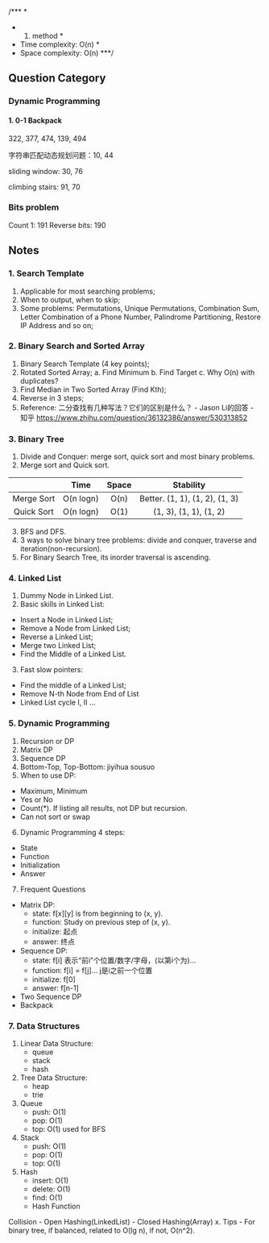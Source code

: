 /***                                                *
 * 1. method                                        *                              
 * Time complexity: O(n)                            *
 * Space complexity: O(n)                         ***/

## Question Category

### Dynamic Programming
#### 1. 0-1 Backpack
322, 377, 474, 139, 494


字符串匹配动态规划问题：10, 44

sliding window: 30, 76

climbing stairs: 91, 70

### Bits problem
Count 1: 191
Reverse bits: 190

## Notes

### 1. Search Template
1. Applicable for most searching problems;
2. When to output, when to skip;
3. Some problems: Permutations, Unique Permutations, Combination Sum, Letter Combination of a Phone Number, Palindrome Partitioning, Restore IP Address and so on;

### 2. Binary Search and Sorted Array
1. Binary Search Template (4 key points);
2. Rotated Sorted Array;
a. Find Minimum
b. Find Target
c. Why O(n) with duplicates?
3. Find Median in Two Sorted Array (Find Kth);
4. Reverse in 3 steps;
5. Reference: 二分查找有几种写法？它们的区别是什么？ - Jason Li的回答 - 知乎
https://www.zhihu.com/question/36132386/answer/530313852


### 3. Binary Tree
1. Divide and Conquer: merge sort, quick sort and most binary problems.
2. Merge sort and Quick sort.

||Time|Space|Stability|
|:-:|:-:|:-:|:-:|
|Merge Sort|O(n logn)|O(n)|Better. (1, 1), (1, 2), (1, 3)|
|Quick Sort|O(n logn)|O(1)|(1, 3), (1, 1), (1, 2)|
3. BFS and DFS.
4. 3 ways to solve binary tree problems: divide and conquer, traverse and iteration(non-recursion).
5. For Binary Search Tree, its inorder traversal is ascending.

### 4. Linked List
1. Dummy Node in Linked List.
2. Basic skills in Linked List:
- Insert a Node in Linked List;
- Remove a Node from Linked List;
- Reverse a Linked List;
- Merge two Linked List;
- Find the Middle of a Linked List.
3. Fast slow pointers:
- Find the middle of a Linked List;
- Remove N-th Node from End of List
- Linked List cycle I, II
...

### 5. Dynamic Programming
1. Recursion or DP
2. Matrix DP
3. Sequence DP
4. Bottom-Top, Top-Bottom: jiyihua sousuo
5. When to use DP:
- Maximum, Minimum
- Yes or No
- Count(*). If listing all results, not DP but recursion.
- Can not sort or swap
6. Dynamic Programming 4 steps:
- State
- Function
- Initialization
- Answer
7. Frequent Questions
- Matrix DP: 
    - state: f[x][y] is from beginning to (x, y). 
    - function: Study on previous step of (x, y).
    - initialize: 起点
    - answer: 终点
- Sequence DP: 
    - state: f[i] 表示“前i”个位置/数字/字母，(以第i个为)...
    - function: f[i] = f[j]... j是i之前一个位置
    - initialize: f[0]
    - answer: f[n-1]
- Two Sequence DP
- Backpack 

### 7. Data Structures
1. Linear Data Structure:
    - queue
    - stack
    - hash
2. Tree Data Structure:
    - heap
    - trie
3. Queue
    - push: O(1)
    - pop: O(1)
    - top: O(1)
used for BFS
4. Stack
    - push: O(1)
    - pop: O(1)
    - top: O(1)
5. Hash
    - insert: O(1)
    - delete: O(1)
    - find: O(1)
    - Hash Function

Collision
    - Open Hashing(LinkedList)
    - Closed Hashing(Array)
x. Tips
    - For binary tree, if balanced, related to O(lg n), if not, O(n^2).

